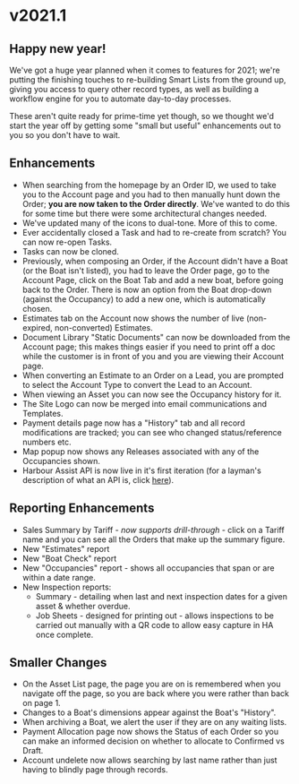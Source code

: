 # v2021.1 #

## Happy new year! ##

We've got a huge year planned when it comes to features for 2021; we're putting the finishing touches to re-building Smart Lists from the ground up, giving you access to query other record types, as well as building a workflow engine for you to automate day-to-day processes.  

These aren't quite ready for prime-time yet though, so we thought we'd start the year off by getting some "small but useful" enhancements out to you so you don't have to wait.

## Enhancements

- When searching from the homepage by an Order ID, we used to take you to the Account page and you had to then manually hunt down the Order; **you are now taken to the Order directly**.  We've wanted to do this for some time but there were some architectural changes needed.
- We've updated many of the icons to dual-tone.  More of this to come.
- Ever accidentally closed a Task and had to re-create from scratch? You can now re-open Tasks. 
- Tasks can now be cloned.
- Previously, when composing an Order, if the Account didn't have a Boat (or the Boat isn't listed), you had to leave the Order page, go to the Account Page, click on the Boat Tab and add a new boat, before going back to the Order.  There is now an option from the Boat drop-down (against the Occupancy) to add a new one, which is automatically chosen.
- Estimates tab on the Account now shows the number of live (non-expired, non-converted) Estimates.
- Document Library "Static Documents" can now be downloaded from the Account page; this makes things easier if you need to print off a doc while the customer is in front of you and you are viewing their Account page.
- When converting an Estimate to an Order on a Lead, you are prompted to select the Account Type to convert the Lead to an Account.
- When viewing an Asset you can now see the Occupancy history for it.
- The Site Logo can now be merged into email communications and Templates.
- Payment details page now has a "History" tab and all record modifications are tracked; you can see who changed status/reference numbers etc.
- Map popup now shows any Releases associated with any of the Occupancies shown.
- Harbour Assist API is now live in it's first iteration (for a layman's description of what an API is, click [here](https://learn.g2.com/api)).

## Reporting Enhancements

- Sales Summary by Tariff - *now supports drill-through* - click on a Tariff name and you can see all the Orders that make up the summary figure.
- New "Estimates" report
- New "Boat Check" report
- New "Occupancies" report - shows all occupancies that span or are within a date range.
- New Inspection reports:
  - Summary - detailing when last and next inspection dates for a given asset & whether overdue.
  - Job Sheets - designed for printing out - allows inspections to be carried out manually with a QR code to allow easy capture in HA once complete.

## Smaller Changes

- On the Asset List page, the page you are on is remembered when you navigate off the page, so you are back where you were rather than back on page 1.
- Changes to a Boat's dimensions appear against the Boat's "History".
- When archiving a Boat, we alert the user if they are on any waiting lists.
- Payment Allocation page now shows the Status of each Order so you can make an informed decision on whether to allocate to Confirmed vs Draft.
- Account undelete now allows searching by last name rather than just having to blindly page through records.
